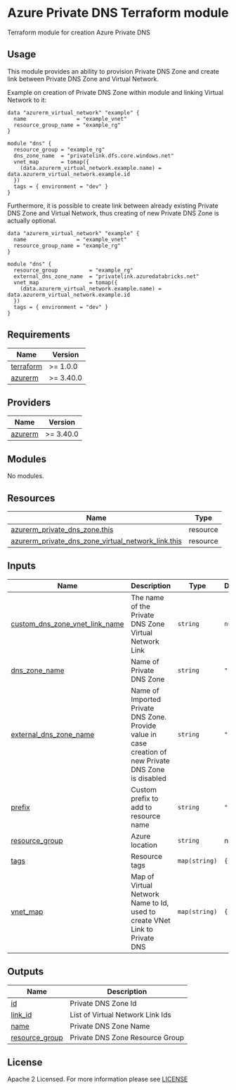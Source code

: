 # Azure Private DNS Terraform module
Terraform module for creation Azure Private DNS

## Usage
This module provides an ability to provision Private DNS Zone and create link between Private DNS Zone and Virtual Network. 

Example on creation of Private DNS Zone within module and linking Virtual Network to it: 
```hcl
data "azurerm_virtual_network" "example" {
  name                = "example_vnet"
  resource_group_name = "example_rg"
}

module "dns" {
  resource_group = "example_rg"
  dns_zone_name  = "privatelink.dfs.core.windows.net"
  vnet_map       = tomap({ 
    (data.azurerm_virtual_network.example.name) = data.azurerm_virtual_network.example.id
  })
  tags = { environment = "dev" }
}
```

Furthermore, it is possible to create link between already existing Private DNS Zone and Virtual Network, thus creating of new Private DNS Zone is actually optional.
```hcl
data "azurerm_virtual_network" "example" {
  name                = "example_vnet"
  resource_group_name = "example_rg"
}

module "dns" {
  resource_group          = "example_rg"
  external_dns_zone_name  = "privatelink.azuredatabricks.net"
  vnet_map                = tomap({
    (data.azurerm_virtual_network.example.name) = data.azurerm_virtual_network.example.id
  })
  tags = { environment = "dev" }
}
```

<!-- BEGIN_TF_DOCS -->
## Requirements

| Name | Version |
|------|---------|
| <a name="requirement_terraform"></a> [terraform](#requirement\_terraform) | >= 1.0.0 |
| <a name="requirement_azurerm"></a> [azurerm](#requirement\_azurerm) | >= 3.40.0 |

## Providers

| Name | Version |
|------|---------|
| <a name="provider_azurerm"></a> [azurerm](#provider\_azurerm) | >= 3.40.0 |

## Modules

No modules.

## Resources

| Name | Type |
|------|------|
| [azurerm_private_dns_zone.this](https://registry.terraform.io/providers/hashicorp/azurerm/latest/docs/resources/private_dns_zone) | resource |
| [azurerm_private_dns_zone_virtual_network_link.this](https://registry.terraform.io/providers/hashicorp/azurerm/latest/docs/resources/private_dns_zone_virtual_network_link) | resource |

## Inputs

| Name | Description | Type | Default | Required |
|------|-------------|------|---------|:--------:|
| <a name="input_custom_dns_zone_vnet_link_name"></a> [custom\_dns\_zone\_vnet\_link\_name](#input\_custom\_dns\_zone\_vnet\_link\_name) | The name of the Private DNS Zone Virtual Network Link | `string` | `null` | no |
| <a name="input_dns_zone_name"></a> [dns\_zone\_name](#input\_dns\_zone\_name) | Name of Private DNS Zone | `string` | `""` | no |
| <a name="input_external_dns_zone_name"></a> [external\_dns\_zone\_name](#input\_external\_dns\_zone\_name) | Name of Imported Private DNS Zone. Provide value in case creation of new Private DNS Zone is disabled | `string` | `""` | no |
| <a name="input_prefix"></a> [prefix](#input\_prefix) | Custom prefix to add to resource name | `string` | `""` | no |
| <a name="input_resource_group"></a> [resource\_group](#input\_resource\_group) | Azure location | `string` | n/a | yes |
| <a name="input_tags"></a> [tags](#input\_tags) | Resource tags | `map(string)` | `{}` | no |
| <a name="input_vnet_map"></a> [vnet\_map](#input\_vnet\_map) | Map of Virtual Network Name to Id, used to create VNet Link to Private DNS | `map(string)` | `{}` | no |

## Outputs

| Name | Description |
|------|-------------|
| <a name="output_id"></a> [id](#output\_id) | Private DNS Zone Id |
| <a name="output_link_id"></a> [link\_id](#output\_link\_id) | List of Virtual Network Link Ids |
| <a name="output_name"></a> [name](#output\_name) | Private DNS Zone Name |
| <a name="output_resource_group"></a> [resource\_group](#output\_resource\_group) | Private DNS Zone Resource Group |
<!-- END_TF_DOCS -->

## License

Apache 2 Licensed. For more information please see [LICENSE](https://github.com/data-platform-hq/terraform-azurerm-private-dns/tree/main/LICENSE)
